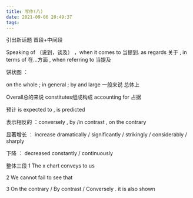 ```yaml
---
title: 写作(八)
date: 2021-09-06 20:49:37
tags:
---
```


引出新话题 首段+中间段

Speaking of （说到，谈及） ，when it comes to 当提到. as regards 关于 ,  in terms of 在...方面 , when  referring to 当提及

饼状图 ：

on the whole ; in general ; by and large 一般来说 总体上

Overall总的来说  constitutes组成构成   accounting for 占据 

预计 is expected to  , is predicted

表示相反的 ：conversely , by /in contrast  ,  on the  contrary 

显著增长 ： increase dramatically / significantly / strikingly / considerably / sharply

下降 ： decreased constantly / continuously

整体三段 
1 The x chart conveys to us

2 We cannot fail to see that 

3 On the contrary / By contrast / Conversely .  it is also shown 
